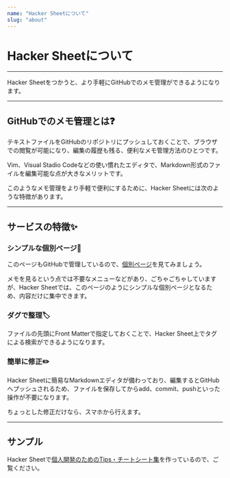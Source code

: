 ```yaml
---
name: "Hacker Sheetについて"
slug: "about"
---
```


# Hacker Sheetについて

***

Hacker Sheetをつかうと、より手軽にGitHubでのメモ管理ができるようになります。

***

## GitHubでのメモ管理とは❓

テキストファイルをGitHubのリポジトリにプッシュしておくことで、ブラウザでの閲覧が可能になり、編集の履歴も残る、便利なメモ管理方法のひとつです。

Vim、Visual Stadio Codeなどの使い慣れたエディタで、Markdown形式のファイルを編集可能な点が大きなメリットです。

このようなメモ管理をより手軽で便利にするために、Hacker Sheetには次のような特徴があります。

***

## サービスの特徴✨

### シンプルな個別ページ📄

このページもGitHubで管理しているので、[個別ページ](https://github.com/naopoyo/hackersheet-docs/blob/main/aboud.md)を見てみましょう。

メモを見るという点では不要なメニューなどがあり、ごちゃごちゃしていますが、Hacker Sheetでは、このページのようにシンプルな個別ページとなるため、内容だけに集中できます。

### ダグで整理🏷

ファイルの先頭にFront Matterで指定しておくことで、Hacker Sheet上でタグによる検索ができるようになります。

### 簡単に修正✏️

Hacker Sheetに簡易なMarkdownエディタが備わっており、編集するとGitHubへプッシュされるため、ファイルを保存してからadd、commit、pushといった操作が不要になります。

ちょっとした修正だけなら、スマホから行えます。

***

## サンプル

Hacker Sheetで[個人開発のためのTips・チートシート集](https://hackersheet.com/naopoyo)を作っているので、ご覧ください。

